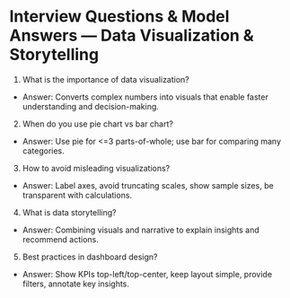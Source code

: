 
# Interview Questions & Model Answers — Data Visualization & Storytelling

1. What is the importance of data visualization?
- Answer: Converts complex numbers into visuals that enable faster understanding and decision-making.

2. When do you use pie chart vs bar chart?
- Answer: Use pie for <=3 parts-of-whole; use bar for comparing many categories.

3. How to avoid misleading visualizations?
- Answer: Label axes, avoid truncating scales, show sample sizes, be transparent with calculations.

4. What is data storytelling?
- Answer: Combining visuals and narrative to explain insights and recommend actions.

5. Best practices in dashboard design?
- Answer: Show KPIs top-left/top-center, keep layout simple, provide filters, annotate key insights.
